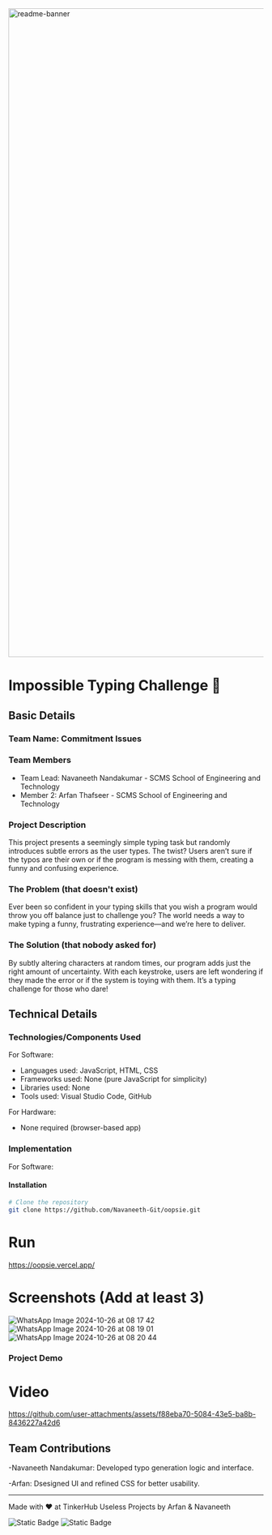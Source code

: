 <img width="1280" alt="readme-banner" src="https://github.com/user-attachments/assets/35332e92-44cb-425b-9dff-27bcf1023c6c">

# Impossible Typing Challenge 🎯

## Basic Details
### Team Name: Commitment Issues

### Team Members
- Team Lead: Navaneeth Nandakumar - SCMS School of Engineering and Technology
- Member 2: Arfan Thafseer - SCMS School of Engineering and Technology

### Project Description
This project presents a seemingly simple typing task but randomly introduces subtle errors as the user types. The twist? Users aren’t sure if the typos are their own or if the program is messing with them, creating a funny and confusing experience.

### The Problem (that doesn't exist)
Ever been so confident in your typing skills that you wish a program would throw you off balance just to challenge you? The world needs a way to make typing a funny, frustrating experience—and we’re here to deliver.

### The Solution (that nobody asked for)
By subtly altering characters at random times, our program adds just the right amount of uncertainty. With each keystroke, users are left wondering if they made the error or if the system is toying with them. It’s a typing challenge for those who dare!

## Technical Details
### Technologies/Components Used
For Software:
- Languages used: JavaScript, HTML, CSS
- Frameworks used: None (pure JavaScript for simplicity)
- Libraries used: None
- Tools used: Visual Studio Code, GitHub

For Hardware:
- None required (browser-based app)

### Implementation
For Software:
#### Installation
```bash
# Clone the repository
git clone https://github.com/Navaneeth-Git/oopsie.git

```

# Run
https://oopsie.vercel.app/

# Screenshots (Add at least 3)
![WhatsApp Image 2024-10-26 at 08 17 42](https://github.com/user-attachments/assets/a9311fab-8c10-4421-a642-8097eecb0067)
![WhatsApp Image 2024-10-26 at 08 19 01](https://github.com/user-attachments/assets/422297dd-4df0-4e0f-a10b-8ef1510b5e5d)
![WhatsApp Image 2024-10-26 at 08 20 44](https://github.com/user-attachments/assets/fa28b9d1-83c8-4f5f-bdf3-9428ace8b9d0)



### Project Demo
# Video

https://github.com/user-attachments/assets/f88eba70-5084-43e5-ba8b-8436227a42d6



## Team Contributions

-Navaneeth Nandakumar: Developed typo generation logic and interface.

-Arfan: Dsesigned UI and refined CSS for better usability.


---
Made with ❤️ at TinkerHub Useless Projects by Arfan & Navaneeth

![Static Badge](https://img.shields.io/badge/TinkerHub-24?color=%23000000&link=https%3A%2F%2Fwww.tinkerhub.org%2F)
![Static Badge](https://img.shields.io/badge/UselessProject--24-24?link=https%3A%2F%2Fwww.tinkerhub.org%2Fevents%2FQ2Q1TQKX6Q%2FUseless%2520Projects)
